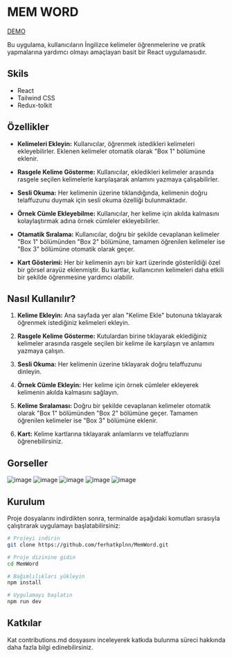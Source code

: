 # MEM WORD

[DEMO](https://memword.netlify.app/)

Bu uygulama, kullanıcıların İngilizce kelimeler öğrenmelerine ve pratik yapmalarına yardımcı olmayı amaçlayan basit bir React uygulamasıdır.

## Skils
- React
- Tailwind CSS
- Redux-tolkit

## Özellikler

- **Kelimeleri Ekleyin:** Kullanıcılar, öğrenmek istedikleri kelimeleri ekleyebilirler. Eklenen kelimeler otomatik olarak "Box 1" bölümüne eklenir.

- **Rasgele Kelime Gösterme:** Kullanıcılar, ekledikleri kelimeler arasında rasgele seçilen kelimelerle karşılaşarak anlamını yazmaya çalışabilirler.

- **Sesli Okuma:** Her kelimenin üzerine tıklandığında, kelimenin doğru telaffuzunu duymak için sesli okuma özelliği bulunmaktadır.

- **Örnek Cümle Ekleyebilme:** Kullanıcılar, her kelime için akılda kalmasını kolaylaştırmak adına örnek cümleler ekleyebilirler.

- **Otamatik Sıralama:** Kullanıcılar, doğru bir şekilde cevaplanan kelimeler "Box 1" bölümünden "Box 2" bölümüne, tamamen öğrenilen kelimeler ise "Box 3" bölümüne otomatik olarak geçer.

- **Kart Gösterimi:** Her bir kelimenin ayrı bir kart üzerinde gösterildiği özel bir görsel arayüz eklenmiştir. Bu kartlar, kullanıcının kelimeleri daha etkili bir şekilde öğrenmesine yardımcı olabilir.

## Nasıl Kullanılır?

1. **Kelime Ekleyin:** Ana sayfada yer alan "Kelime Ekle" butonuna tıklayarak öğrenmek istediğiniz kelimeleri ekleyin.

2. **Rasgele Kelime Gösterme:** Kutulardan birine tıklayarak eklediğiniz kelimeler arasında rasgele seçilen bir kelime ile karşılaşın ve anlamını yazmaya çalışın.

3. **Sesli Okuma:** Her kelimenin üzerine tıklayarak doğru telaffuzunu dinleyin.

4. **Örnek Cümle Ekleyin:** Her kelime için örnek cümleler ekleyerek kelimenin akılda kalmasını sağlayın.

5. **Kelime Sıralaması:** Doğru bir şekilde cevaplanan kelimeler otomatik olarak "Box 1" bölümünden "Box 2" bölümüne geçer. Tamamen öğrenilen kelimeler ise "Box 3" bölümüne eklenir.

6. **Kart:** Kelime kartlarına tıklayarak anlamlarını ve telaffuzlarını öğrenebilirsiniz.

## Gorseller
![image](https://github.com/ferhatkplnn/MemWord/assets/29931637/b64b48c6-0417-45c4-9556-fb1e737dd541)
![image](https://github.com/ferhatkplnn/MemWord/assets/29931637/9f543bd3-36a3-4e85-9d85-a0aa389ff12d)
![image](https://github.com/ferhatkplnn/MemWord/assets/29931637/7c50ce05-c1f3-4b04-942c-1af35bcbf260)
![image](https://github.com/ferhatkplnn/MemWord/assets/29931637/be7cebc2-0f23-4e4e-93b2-8b078f775a7d)
![image](https://github.com/ferhatkplnn/MemWord/assets/29931637/3443afb1-2655-40d0-9b30-49858a22b987)

## Kurulum

Proje dosyalarını indirdikten sonra, terminalde aşağıdaki komutları sırasıyla çalıştırarak uygulamayı başlatabilirsiniz:

```bash
# Projeyi indirin
git clone https://github.com/ferhatkplnn/MemWord.git

# Proje dizinine gidin
cd MemWord

# Bağımlılıkları yükleyin
npm install

# Uygulamayı başlatın
npm run dev
```

## Katkılar

Kat contributions.md dosyasını inceleyerek katkıda bulunma süreci hakkında daha fazla bilgi edinebilirsiniz.


